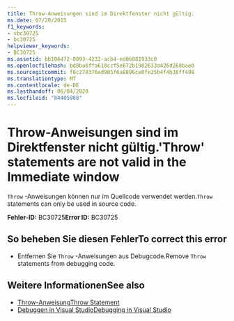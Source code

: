```yaml
---
title: Throw-Anweisungen sind im Direktfenster nicht gültig.
ms.date: 07/20/2015
f1_keywords:
- vbc30725
- bc30725
helpviewer_keywords:
- BC30725
ms.assetid: bb106472-0893-4232-acb4-ed06081933c0
ms.openlocfilehash: bd8ba6ffa618ccf5e672b1982633a426d268bae0
ms.sourcegitcommit: f8c270376ed905f6a8896ce0fe25b4f4b38ff498
ms.translationtype: MT
ms.contentlocale: de-DE
ms.lasthandoff: 06/04/2020
ms.locfileid: "84405988"
---
```

# <a name="throw-statements-are-not-valid-in-the-immediate-window"></a><span data-ttu-id="7a274-102">Throw-Anweisungen sind im Direktfenster nicht gültig.</span><span class="sxs-lookup"><span data-stu-id="7a274-102">'Throw' statements are not valid in the Immediate window</span></span>
<span data-ttu-id="7a274-103">`Throw` -Anweisungen können nur im Quellcode verwendet werden.</span><span class="sxs-lookup"><span data-stu-id="7a274-103">`Throw` statements can only be used in source code.</span></span>  
  
 <span data-ttu-id="7a274-104">**Fehler-ID:** BC30725</span><span class="sxs-lookup"><span data-stu-id="7a274-104">**Error ID:** BC30725</span></span>  
  
## <a name="to-correct-this-error"></a><span data-ttu-id="7a274-105">So beheben Sie diesen Fehler</span><span class="sxs-lookup"><span data-stu-id="7a274-105">To correct this error</span></span>  
  
- <span data-ttu-id="7a274-106">Entfernen Sie `Throw` -Anweisungen aus Debugcode.</span><span class="sxs-lookup"><span data-stu-id="7a274-106">Remove `Throw` statements from debugging code.</span></span>  
  
## <a name="see-also"></a><span data-ttu-id="7a274-107">Weitere Informationen</span><span class="sxs-lookup"><span data-stu-id="7a274-107">See also</span></span>

- [<span data-ttu-id="7a274-108">Throw-Anweisung</span><span class="sxs-lookup"><span data-stu-id="7a274-108">Throw Statement</span></span>](../language-reference/statements/throw-statement.md)
- [<span data-ttu-id="7a274-109">Debuggen in Visual Studio</span><span class="sxs-lookup"><span data-stu-id="7a274-109">Debugging in Visual Studio</span></span>](/visualstudio/debugger/debugger-feature-tour)
